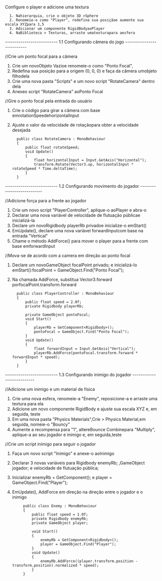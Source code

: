 Configure o player e adicione uma textura

      1. Nahierarquia, crie o objeto 3D >Sphere 
      2. Renomeie-o como "Player", redefina sua posiçãoe aumente sua escala XYZpara 1,5
      3. Adicionar um componente RigidBodyaoPlayer 
      4. NaBiblioteca > Texturas, arraste umatexturapara aesfera

--------------------------- 1.1 Configurando câmera do jogo  ---------------------------


//Crie um ponto focal para a câmera
1. Crie um novoObjeto Vazioe renomeie-o como "Ponto Focal",
2. Redefina sua posição para a origem (0, 0, 0) e faça da câmera umobjeto filhodela
3. Crie uma nova pasta "Scripts" e um novo script "RotateCamera" dentro dela
4. Anexeo script "RotateCamera" aoPonto Focal


//Gire o ponto focal pela entrada do usuário
1. Crie o código para girar a câmera com base emrotationSpeedehorizontalInput
2. Ajuste o valor da velocidade de rotaçãopara obter a velocidade desejada

         public class RotateCamera : MonoBehaviour
         {
             public float rotateSpeed;
             void Update()
             {
                 float horizontalInput = Input.GetAxis("Horizontal");
                 transform.Rotate(Vector3.up, horizontalInput * rotateSpeed * Time.deltaTime);
             }
         }


--------------------------- 1.2 Configurando movimento do jogador ---------------------------

//Adicione força para a frente ao jogador
1. Crie um novo script "PlayerController", aplique-o aoPlayer e abra-o
2. Declarar uma nova variável de velocidade de flutuação públicae inicializá-la
3. Declare um novoRigidbody playerRb privadoe inicialize-o emStart()
4. EmUpdate(), declare uma nova variável forwardInputcom base na entrada "Vertical"
5. Chame o método AddForce() para mover o player para a frente com base emforwardInput

//Mova-se de acordo com a camera em direção ao ponto focal
1. Declare um novoGameObject focalPoint privado; e inicializá-lo emStart():focalPoint = GameObject.Find("Ponto Focal");
2. Na chamada AddForce, substitua Vector3.forward porfocalPoint.transform.forward


         public class PlayerController : MonoBehaviour
         {
             public float speed = 2.0f;
             private Rigidbody playerRb;

             private GameObject pontoFocal;
             void Start()
             {
                 playerRb = GetComponent<Rigidbody>();
                 pontoFocal = GameObject.Find("Ponto Focal");
             }
             void Update()
             {
                 float forwardInput = Input.GetAxis("Vertical");
                 playerRb.AddForce(pontoFocal.transform.forward * forwardInput * speed);
             }
         }

--------------------------- 1.3 Configurando inimigo do jogador ---------------------------

//Adicione um inimigo e um material de física
1. Crie uma nova esfera, renomeie-a "Enemy", reposicione-a e arraste uma textura para ela
2. Adicione um novo componente RigidBody e ajuste sua escala XYZ e, em seguida, teste
3. Em uma nova pasta "Physics Materials",Crie > Physics Material,em seguida, nomeie-o "Bouncy"
4. Aumente a recompensa para "1", altereBounce Combinepara "Multiply", aplique-a ao seu jogador e inimigo e, em seguida,teste 


//Crie um script inimigo para seguir o jogador
1. Faça um novo script "Inimigo" e anexe-o aoInimigo
2. Declarar 3 novas variáveis para Rigidbody enemyRb; ,GameObject jogador; e velocidade de flutuação pública;
3. Inicializar enemyRb = GetComponent<Rigidbody>(); e player = GameObject.Find("Player");
4. EmUpdate(), AddForce em direção na direção entre o jogador e o inimigo
   
   
   
            public class Enemy : MonoBehaviour
            {
                public float speed = 1.0f;
                private Rigidbody enemyRb;
                private GameObject player;

                void Start()
                {
                    enemyRb = GetComponent<Rigidbody>();
                    player = GameObject.Find("Player");
                }
                void Update()
                {
                    enemyRb.AddForce((player.transform.position - transform.position).normalized * speed);
                }
            }

